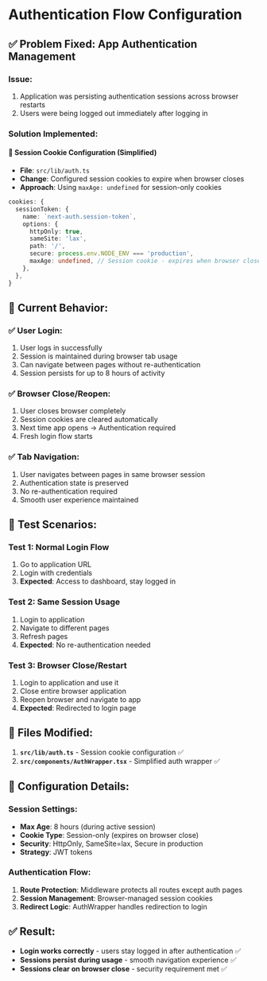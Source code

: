 # Authentication Flow Configuration

## ✅ Problem Fixed: App Authentication Management

### Issue:
1. Application was persisting authentication sessions across browser restarts
2. Users were being logged out immediately after logging in

### Solution Implemented:

#### 🍪 Session Cookie Configuration (Simplified)
- **File**: `src/lib/auth.ts`
- **Change**: Configured session cookies to expire when browser closes
- **Approach**: Using `maxAge: undefined` for session-only cookies

```typescript
cookies: {
  sessionToken: {
    name: `next-auth.session-token`,
    options: {
      httpOnly: true,
      sameSite: 'lax',
      path: '/',
      secure: process.env.NODE_ENV === 'production',
      maxAge: undefined, // Session cookie - expires when browser closes
    },
  },
}
```

## 🎯 Current Behavior:

### ✅ User Login:
1. User logs in successfully
2. Session is maintained during browser tab usage
3. Can navigate between pages without re-authentication
4. Session persists for up to 8 hours of activity

### ✅ Browser Close/Reopen:
1. User closes browser completely
2. Session cookies are cleared automatically
3. Next time app opens → Authentication required
4. Fresh login flow starts

### ✅ Tab Navigation:
1. User navigates between pages in same browser session
2. Authentication state is preserved
3. No re-authentication required
4. Smooth user experience maintained

## 🧪 Test Scenarios:

### Test 1: Normal Login Flow
1. Go to application URL
2. Login with credentials
3. **Expected**: Access to dashboard, stay logged in

### Test 2: Same Session Usage
1. Login to application
2. Navigate to different pages
3. Refresh pages
4. **Expected**: No re-authentication needed

### Test 3: Browser Close/Restart
1. Login to application and use it
2. Close entire browser application
3. Reopen browser and navigate to app
4. **Expected**: Redirected to login page

## 📁 Files Modified:

1. **`src/lib/auth.ts`** - Session cookie configuration ✅
2. **`src/components/AuthWrapper.tsx`** - Simplified auth wrapper ✅

## 🔧 Configuration Details:

### Session Settings:
- **Max Age**: 8 hours (during active session)
- **Cookie Type**: Session-only (expires on browser close)
- **Security**: HttpOnly, SameSite=lax, Secure in production
- **Strategy**: JWT tokens

### Authentication Flow:
1. **Route Protection**: Middleware protects all routes except auth pages
2. **Session Management**: Browser-managed session cookies
3. **Redirect Logic**: AuthWrapper handles redirection to login

## ✅ Result:
- **Login works correctly** - users stay logged in after authentication ✅
- **Sessions persist during usage** - smooth navigation experience ✅  
- **Sessions clear on browser close** - security requirement met ✅